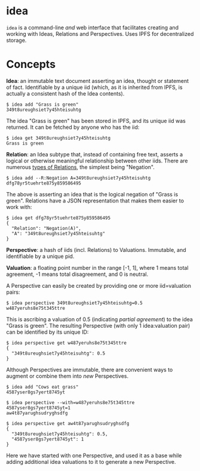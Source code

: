 # idea

`idea` is a command-line _and_ web interface that facilitates creating and
working with Ideas, Relations and Perspectives.  Uses IPFS for decentralized
storage.

# Concepts

**Idea**: an immutable text document asserting an idea, thought or statement of
fact.  Identifiable by a unique iid (which, as it is inherited from IPFS, is
actually a consistent hash of the Idea contents).

```
$ idea add "Grass is green"
349t8ureughsiet7y45hteisuhtg
```

The idea "Grass is green" has been stored in IPFS, and its unique iid was
returned.  It can be fetched by anyone who has the iid:

```
$ idea get 349t8ureughsiet7y45hteisuhtg
Grass is green
```

**Relation**: an Idea subtype that, instead of containing free text, asserts a
logical or otherwise meaningful relationship between other iids.  There are
numerous [types of Relations](./doc/RELATIONS.md), the simplest being "Negation".

```
$ idea add --R:Negation A=349t8ureughsiet7y45hteisuhtg
dfg78yr5tuehrte875y859586495
```

The above is asserting an idea that is the logical negation of "Grass is green".
Relations have a JSON representation that makes them easier to work with:

```
$ idea get dfg78yr5tuehrte875y859586495
{
  "Relation": "Negation(A)",
  "A": "349t8ureughsiet7y45hteisuhtg"
}
```

**Perspective**: a hash of iids (incl. Relations) to Valuations.  Immutable, and
identifiable by a unique pid.

**Valuation**: a floating point number in the range [-1, 1], where 1 means
total agreement, -1 means total disagreement, and 0 is neutral.    

A Perspective can easily be created by providing one or more iid=valuation pairs:

```
$ idea perspective 349t8ureughsiet7y45hteisuhtg=0.5
w487yeruhs8e75t345ttre
```

This is ascribing a valuation of 0.5 (indicating _partial agreement_) to the
idea "Grass is green".  The resulting Perspective (with only 1 idea:valuation
pair) can be identified by its unique ID:

```
$ idea perspective get w487yeruhs8e75t345ttre
{
  "349t8ureughsiet7y45hteisuhtg": 0.5
}
```

Although Perspectives are immutable, there are convenient ways to augment or
combine them into _new_ Perspectives.

```
$ idea add "Cows eat grass"
4587yser8gs7yert8745yt

$ idea perspective --with=w487yeruhs8e75t345ttre 4587yser8gs7yert8745yt=1
aw4t87yarughsudryghsdfg

$ idea perspective get aw4t87yarughsudryghsdfg
{
  "349t8ureughsiet7y45hteisuhtg": 0.5,
  "4587yser8gs7yert8745yt": 1
}
```

Here we have started with one Perspective, and used it as a base while adding
additional idea valuations to it to generate a new Perspective.
